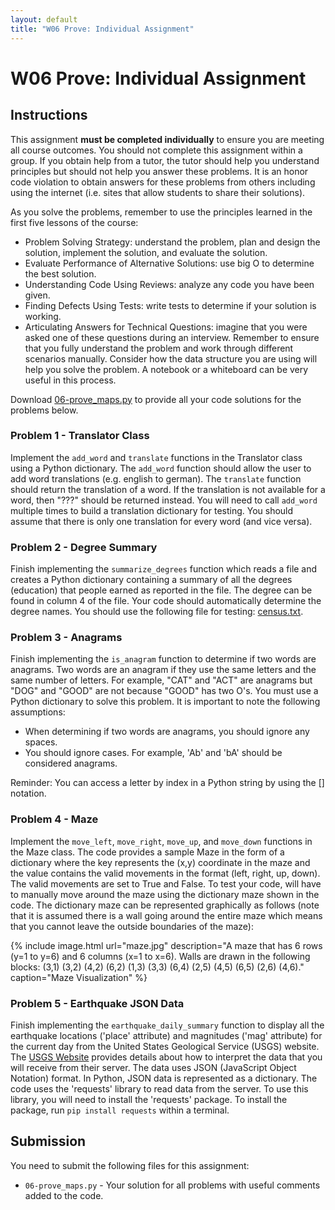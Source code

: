```yaml
---
layout: default
title: "W06 Prove: Individual Assignment"
---
```


# W06 Prove: Individual Assignment
## Instructions
This assignment **must be completed individually** to ensure you are meeting all course outcomes. You should not complete this assignment within a group. If you obtain help from a tutor, the tutor should help you understand principles but should not help you answer these problems. It is an honor code violation to obtain answers for these problems from others including using the internet (i.e. sites that allow students to share their solutions).

As you solve the problems, remember to use the principles learned in the first five lessons of the course:
* Problem Solving Strategy: understand the problem, plan and design the solution, implement the solution, and evaluate the solution.
* Evaluate Performance of Alternative Solutions: use big O to determine the best solution.
* Understanding Code Using Reviews: analyze any code you have been given.
* Finding Defects Using Tests: write tests to determine if your solution is working.
* Articulating Answers for Technical Questions: imagine that you were asked one of these questions during an interview. Remember to ensure that you fully understand the problem and work through different scenarios manually. Consider how the data structure you are using will help you solve the problem. A notebook or a whiteboard can be very useful in this process.

Download [06-prove_maps.py]() to provide all your code solutions for the problems below.

### Problem 1 - Translator Class
Implement the `add_word` and `translate` functions in the Translator class using a Python dictionary. The `add_word` function should allow the user to add word translations (e.g. english to german). The `translate` function should return the translation of a word. If the translation is not available for a word, then "???" should be returned instead. You will need to call `add_word` multiple times to build a translation dictionary for testing. You should assume that there is only one translation for every word (and vice versa).

### Problem 2 - Degree Summary
Finish implementing the `summarize_degrees` function which reads a file and creates a Python dictionary containing a summary of all the degrees (education) that people earned as reported in the file. The degree can be found in column 4 of the file. Your code should automatically determine the degree names. You should use the following file for testing: [census.txt](census.txt).

### Problem 3 - Anagrams
Finish implementing the `is_anagram` function to determine if two words are anagrams. Two words are an anagram if they use the same letters and the same number of letters. For example, "CAT" and "ACT" are anagrams but "DOG" and "GOOD" are not because "GOOD" has two O's. You must use a Python dictionary to solve this problem. It is important to note the following assumptions:
* When determining if two words are anagrams, you should ignore any spaces.
* You should ignore cases. For example, 'Ab' and 'bA' should be considered anagrams.

Reminder: You can access a letter by index in a Python string by using the [] notation.

### Problem 4 - Maze
Implement the `move_left`, `move_right`, `move_up`, and `move_down` functions in the Maze class. The code provides a sample Maze in the form of a dictionary where the key represents the (x,y) coordinate in the maze and the value contains the valid movements in the format (left, right, up, down). The valid movements are set to True and False. To test your code, will have to manually move around the maze using the dictionary maze shown in the code. The dictionary maze can be represented graphically as follows (note that it is assumed there is a wall going around the entire maze which means that you cannot leave the outside boundaries of the maze):

{% include image.html url="maze.jpg" description="A maze that has 6 rows (y=1 to y=6) and 6 columns (x=1 to x=6).  Walls are drawn in the following blocks: (3,1) (3,2) (4,2) (6,2) (1,3) (3,3) (6,4) (2,5) (4,5) (6,5) (2,6) (4,6)." caption="Maze Visualization" %}

### Problem 5 - Earthquake JSON Data
Finish implementing the `earthquake_daily_summary` function to display all the earthquake locations ('place' attribute) and magnitudes ('mag' attribute) for the current day from the United States Geological Service (USGS) website. The [USGS Website](https://earthquake.usgs.gov/earthquakes/feed/v1.0/geojson.php) provides details about how to interpret the data that you will receive from their server. The data uses JSON (JavaScript Object Notation) format. In Python, JSON data is represented as a dictionary. The code uses the 'requests' library to read data from the server. To use this library, you will need to install the 'requests' package. To install the package, run `pip install requests` within a terminal.

## Submission
You need to submit the following files for this assignment:
* `06-prove_maps.py` - Your solution for all problems with useful comments added to the code.
